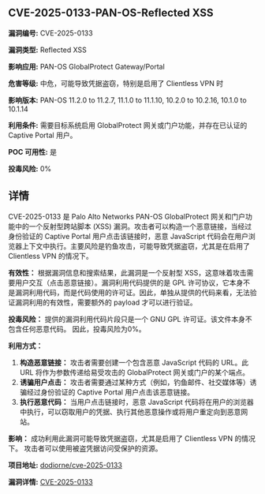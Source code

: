 ## CVE-2025-0133-PAN-OS-Reflected XSS

**漏洞编号:** CVE-2025-0133

**漏洞类型:** Reflected XSS

**影响应用:** PAN-OS GlobalProtect Gateway/Portal

**危害等级:** 中危，可能导致凭据盗窃，特别是启用了 Clientless VPN 时

**影响版本:** PAN-OS 11.2.0 to 11.2.7, 11.1.0 to 11.1.10, 10.2.0 to 10.2.16, 10.1.0 to 10.1.14

**利用条件:** 需要目标系统启用 GlobalProtect 网关或门户功能，并存在已认证的 Captive Portal 用户。

**POC 可用性:** 是

**投毒风险:** 0%

## 详情

CVE-2025-0133 是 Palo Alto Networks PAN-OS GlobalProtect 网关和门户功能中的一个反射型跨站脚本 (XSS) 漏洞。攻击者可以构造一个恶意链接，当经过身份验证的 Captive Portal 用户点击该链接时，恶意 JavaScript 代码会在用户浏览器上下文中执行。主要风险是钓鱼攻击，可能导致凭据盗窃，尤其是在启用了 Clientless VPN 的情况下。

**有效性：**
根据漏洞信息和搜索结果，此漏洞是一个反射型 XSS，这意味着攻击需要用户交互（点击恶意链接）。漏洞利用代码提供的是 GPL 许可协议，它本身不是漏洞利用代码，而是代码使用的许可证。因此，单独从提供的代码来看，无法验证漏洞利用的有效性，需要额外的 payload 才可以进行验证。

**投毒风险：**
提供的漏洞利用代码片段只是一个 GNU GPL 许可证。该文件本身不包含任何恶意代码。 因此，投毒风险为0%。

**利用方式：**
1.  **构造恶意链接：** 攻击者需要创建一个包含恶意 JavaScript 代码的 URL。此 URL 将作为参数传递给易受攻击的 GlobalProtect 网关或门户的某个端点。
2.  **诱骗用户点击：** 攻击者需要通过某种方式（例如，钓鱼邮件、社交媒体等）诱骗经过身份验证的 Captive Portal 用户点击该恶意链接。
3.  **执行恶意代码：** 当用户点击链接时，恶意 JavaScript 代码将在用户的浏览器中执行，可以窃取用户的凭据、执行其他恶意操作或将用户重定向到恶意网站。

**影响：**
成功利用此漏洞可能导致凭据盗窃，尤其是启用了 Clientless VPN 的情况下。 攻击者可以使用被盗凭据访问受保护的资源。

**项目地址:** [dodiorne/cve-2025-0133](https://github.com/dodiorne/cve-2025-0133)

**漏洞详情:** [CVE-2025-0133](https://nvd.nist.gov/vuln/detail/CVE-2025-0133)